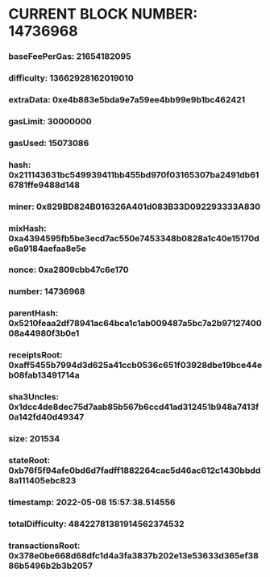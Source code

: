 # CURRENT BLOCK NUMBER: 14736968

### baseFeePerGas: 21654182095
### difficulty: 13662928162019010
### extraData: 0xe4b883e5bda9e7a59ee4bb99e9b1bc462421
### gasLimit: 30000000
### gasUsed: 15073086
### hash: 0x211143631bc549939411bb455bd970f03165307ba2491db616781ffe9488d148
### miner: 0x829BD824B016326A401d083B33D092293333A830
### mixHash: 0xa4394595fb5be3ecd7ac550e7453348b0828a1c40e15170de6a9184aefaa8e5e
### nonce: 0xa2809cbb47c6e170
### number: 14736968
### parentHash: 0x5210feaa2df78941ac64bca1c1ab009487a5bc7a2b9712740008a44980f3b0e1
### receiptsRoot: 0xaff5455b7994d3d625a41ccb0536c651f03928dbe19bce44eb08fab13491714a
### sha3Uncles: 0x1dcc4de8dec75d7aab85b567b6ccd41ad312451b948a7413f0a142fd40d49347
### size: 201534
### stateRoot: 0xb76f5f94afe0bd6d7fadff1882264cac5d46ac612c1430bbdd8a111405ebc823
### timestamp: 2022-05-08 15:57:38.514556
### totalDifficulty: 48422781381914562374532
### transactionsRoot: 0x378e0be668d68dfc1d4a3fa3837b202e13e53633d365ef3886b5496b2b3b2057
